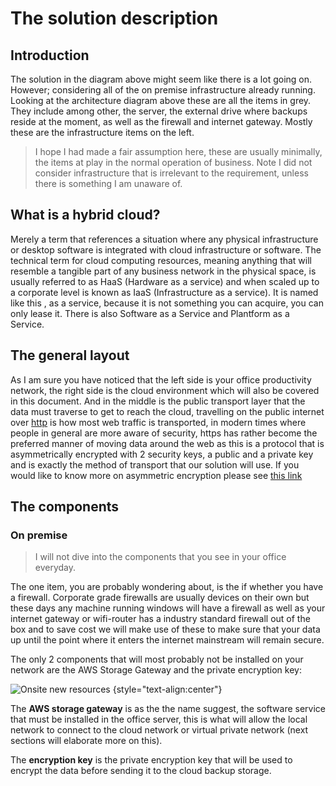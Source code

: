 # The solution description

## Introduction

The solution in the diagram above might seem like there is a lot going on. However; considering all of the on premise infrastructure already running. Looking at the architecture diagram above these are all the items in grey. They include among other, the server, the external drive where backups reside at the moment, as well as the firewall and internet gateway. Mostly these are the infrastructure items on the left.

>I hope I had made a fair assumption here, these are usually minimally, the items at play in the normal operation of business. Note I did not consider infrastructure that is irrelevant to the requirement, unless there is something I am unaware of. 

## What is a hybrid cloud?

Merely a term that references a situation where any physical infrastructure or desktop software is integrated with cloud infrastructure or software. The technical term for cloud computing resources, meaning anything that will resemble a tangible part of any business network in the physical space, is usually referred to as HaaS (Hardware as a service) and when scaled up to a corporate level is known as IaaS (Infrastructure as a service). It is named like this , as a service, because it is not something you can acquire, you can only lease it. There is also Software as a Service and Plantform as a Service.

## The general layout

As I am sure you have noticed that the left side is your office productivity network, the right side is the cloud environment which will also be covered in this document. And in the middle is the public transport layer that the data must traverse to get to reach the cloud, travelling on the public internet over [http](http) is how most web traffic is transported, in modern times where people in general are more aware of security, https has rather become the preferred manner of moving data around the web as this is a protocol that is asymmetrically encrypted with 2 security keys, a public and a private key and is exactly the method of transport that our solution will use. If you would like to know more on asymmetric encryption please see [this link](https://searchsecurity.techtarget.com/definition/asymmetric-cryptography)

## The components

### On premise

>I will not dive into the components that you see in your office everyday. 

The one item, you are probably wondering about, is the if whether you have a firewall. Corporate grade firewalls are usually devices on their own but these days any machine running windows will have a firewall as well as your internet gateway or wifi-router has a industry standard firewall out of the box and to save cost we will make use of these to make sure that your data up until the point where it enters the internet mainstream will remain secure. 

The only 2 components that will most probably not be installed on your network are the AWS Storage Gateway and the private encryption key:

![Onsite new resources](https://em-proposal-assets.now.sh/public/png/onsitenew-recources.png) {style="text-align:center"}

The **AWS storage gateway** is as the the name suggest, the software service that must be installed in the office server, this is what will allow the local network to connect to the cloud network or virtual private network (next sections will elaborate more on this). 

The **encryption key** is the private encryption key that will be used to encrypt the data before sending it to the cloud backup storage. 
 


